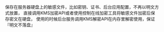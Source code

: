 保存在服务器硬盘上的敏感文件，比如密钥、证书、后台应用配置，不再以明文方式放置，
直接调用KMS加密API或者使用控制在线加密工具将敏感文件加密后保存密文在硬盘，
使用的时候后台服务调用KMS解密API在内存里解密使用，保证『明文不落盘』